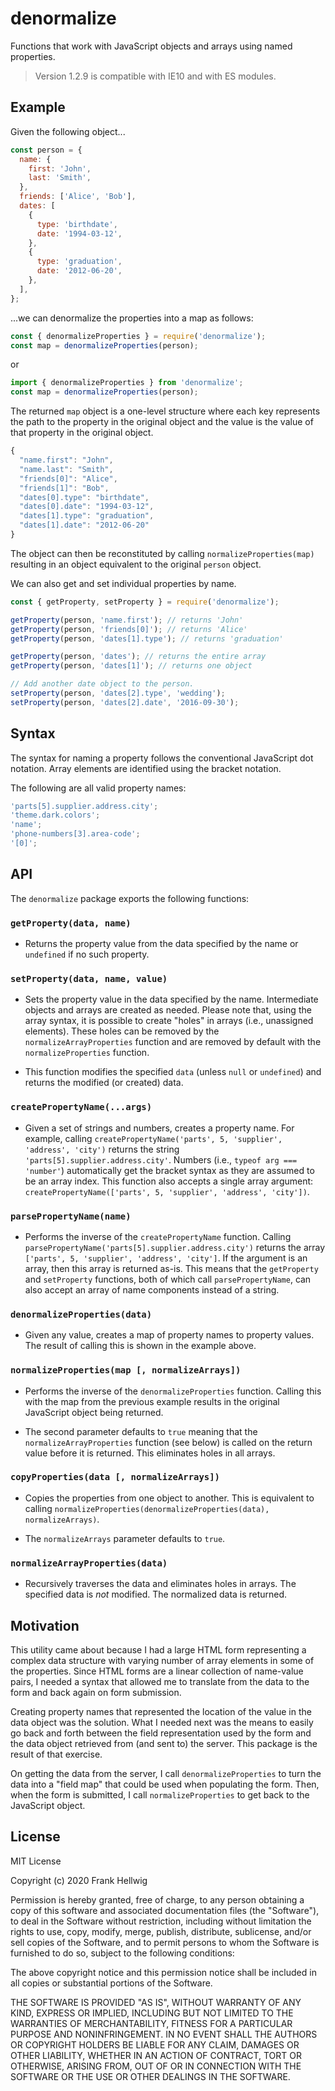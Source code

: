 # denormalize

Functions that work with JavaScript objects and arrays using named properties.

> Version 1.2.9 is compatible with IE10 and with ES modules.

## Example

Given the following object...

```javascript
const person = {
  name: {
    first: 'John',
    last: 'Smith',
  },
  friends: ['Alice', 'Bob'],
  dates: [
    {
      type: 'birthdate',
      date: '1994-03-12',
    },
    {
      type: 'graduation',
      date: '2012-06-20',
    },
  ],
};
```

...we can denormalize the properties into a map as follows:

```javascript
const { denormalizeProperties } = require('denormalize');
const map = denormalizeProperties(person);
```

or

```javascript
import { denormalizeProperties } from 'denormalize';
const map = denormalizeProperties(person);
```

The returned `map` object is a one-level structure where each key represents the path to the property in the original object and the value is the value of that property in the original object.

```javascript
{
  "name.first": "John",
  "name.last": "Smith",
  "friends[0]": "Alice",
  "friends[1]": "Bob",
  "dates[0].type": "birthdate",
  "dates[0].date": "1994-03-12",
  "dates[1].type": "graduation",
  "dates[1].date": "2012-06-20"
}
```

The object can then be reconstituted by calling `normalizeProperties(map)` resulting in an object equivalent to the original `person` object.

We can also get and set individual properties by name.

```javascript
const { getProperty, setProperty } = require('denormalize');

getProperty(person, 'name.first'); // returns 'John'
getProperty(person, 'friends[0]'); // returns 'Alice'
getProperty(person, 'dates[1].type'); // returns 'graduation'

getProperty(person, 'dates'); // returns the entire array
getProperty(person, 'dates[1]'); // returns one object

// Add another date object to the person.
setProperty(person, 'dates[2].type', 'wedding');
setProperty(person, 'dates[2].date', '2016-09-30');
```

## Syntax

The syntax for naming a property follows the conventional JavaScript dot notation. Array elements are identified using the bracket notation.

The following are all valid property names:

```javascript
'parts[5].supplier.address.city';
'theme.dark.colors';
'name';
'phone-numbers[3].area-code';
'[0]';
```

## API

The `denormalize` package exports the following functions:

### `getProperty(data, name)`

- Returns the property value from the data specified by the name or `undefined` if no such property.

### `setProperty(data, name, value)`

- Sets the property value in the data specified by the name. Intermediate objects and arrays are created as needed. Please note that, using the array syntax, it is possible to create "holes" in arrays (i.e., unassigned elements). These holes can be removed by the `normalizeArrayProperties` function and are removed by default with the `normalizeProperties` function.

- This function modifies the specified `data` (unless `null` or `undefined`) and returns the modified (or created) data.

### `createPropertyName(...args)`

- Given a set of strings and numbers, creates a property name. For example, calling `createPropertyName('parts', 5, 'supplier', 'address', 'city')` returns the string `'parts[5].supplier.address.city'`. Numbers (i.e., `typeof arg === 'number'`) automatically get the bracket syntax as they are assumed to be an array index. This function also accepts a single array argument: `createPropertyName(['parts', 5, 'supplier', 'address', 'city'])`.

### `parsePropertyName(name)`

- Performs the inverse of the `createPropertyName` function. Calling `parsePropertyName('parts[5].supplier.address.city')` returns the array `['parts', 5, 'supplier', 'address', 'city']`. If the argument is an array, then this array is returned as-is. This means that the `getProperty` and `setProperty` functions, both of which call `parsePropertyName`, can also accept an array of name components instead of a string.

### `denormalizeProperties(data)`

- Given any value, creates a map of property names to property values. The result of calling this is shown in the example above.

### `normalizeProperties(map [, normalizeArrays])`

- Performs the inverse of the `denormalizeProperties` function. Calling this with the map from the previous example results in the original JavaScript object being returned.

- The second parameter defaults to `true` meaning that the `normalizeArrayProperties` function (see below) is called on the return value before it is returned. This eliminates holes in all arrays.

### `copyProperties(data [, normalizeArrays])`

- Copies the properties from one object to another. This is equivalent to calling `normalizeProperties(denormalizeProperties(data), normalizeArrays)`.

- The `normalizeArrays` parameter defaults to `true`.

### `normalizeArrayProperties(data)`

- Recursively traverses the data and eliminates holes in arrays. The specified data is _not_ modified. The normalized data is returned.

## Motivation

This utility came about because I had a large HTML form representing a complex data structure with varying number of array elements in some of the properties. Since HTML forms are a linear collection of name-value pairs, I needed a syntax that allowed me to translate from the data to the form and back again on form submission.

Creating property names that represented the location of the value in the data object was the solution. What I needed next was the means to easily go back and forth between the field representation used by the form and the data object retrieved from (and sent to) the server. This package is the result of that exercise.

On getting the data from the server, I call `denormalizeProperties` to turn the data into a "field map" that could be used when populating the form. Then, when the form is submitted, I call `normalizeProperties` to get back to the JavaScript object.

## License

MIT License

Copyright (c) 2020 Frank Hellwig

Permission is hereby granted, free of charge, to any person obtaining a copy
of this software and associated documentation files (the "Software"), to deal
in the Software without restriction, including without limitation the rights
to use, copy, modify, merge, publish, distribute, sublicense, and/or sell
copies of the Software, and to permit persons to whom the Software is
furnished to do so, subject to the following conditions:

The above copyright notice and this permission notice shall be included in all
copies or substantial portions of the Software.

THE SOFTWARE IS PROVIDED "AS IS", WITHOUT WARRANTY OF ANY KIND, EXPRESS OR
IMPLIED, INCLUDING BUT NOT LIMITED TO THE WARRANTIES OF MERCHANTABILITY,
FITNESS FOR A PARTICULAR PURPOSE AND NONINFRINGEMENT. IN NO EVENT SHALL THE
AUTHORS OR COPYRIGHT HOLDERS BE LIABLE FOR ANY CLAIM, DAMAGES OR OTHER
LIABILITY, WHETHER IN AN ACTION OF CONTRACT, TORT OR OTHERWISE, ARISING FROM,
OUT OF OR IN CONNECTION WITH THE SOFTWARE OR THE USE OR OTHER DEALINGS IN THE
SOFTWARE.
